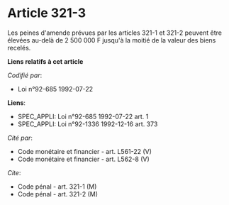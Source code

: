 # Article 321-3

Les peines d'amende prévues par les articles 321-1 et 321-2 peuvent être élevées au-delà de 2 500 000 F jusqu'à la moitié de
la valeur des biens recelés.

**Liens relatifs à cet article**

_Codifié par_:

  - Loi n°92-685 1992-07-22

**Liens**:

  - SPEC_APPLI: Loi n°92-685 1992-07-22 art. 1
  - SPEC_APPLI: Loi n°92-1336 1992-12-16 art. 373

_Cité par_:

  - Code monétaire et financier - art. L561-22 (V)
  - Code monétaire et financier - art. L562-8 (V)

_Cite_:

  - Code pénal - art. 321-1 (M)
  - Code pénal - art. 321-2 (M)
